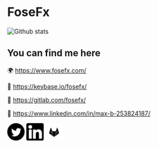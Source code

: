 # FoseFx
![Github stats](https://github-readme-stats.vercel.app/api?username=FoseFx&count_private=true&show_icons=true&theme=radical)
## You can find me here

🌍 https://www.fosefx.com/

🔑 https://keybase.io/fosefx/

📃 https://gitlab.com/fosefx/

🤵 https://www.linkedin.com/in/max-b-253824187/

<a href="https://www.twitter.com/FoseFx"><img src="twitter.svg?raw=true" alt="Twitter" width="40" /></a>
<a href="https://www.linkedin.com/in/max-b-253824187/"><img src="linkedin.svg?raw=true" alt="LinkedIn" width="40" /></a>
<a href="https://gitlab.com/fosefx/"><img src="gitlab.svg?raw=true" alt="Gitlab" width="40" /></a>
